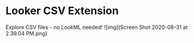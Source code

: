 # Looker CSV Extension

Explore CSV files - no LookML needed!
![img](Screen Shot 2020-08-31 at 2.39.04 PM.png)

